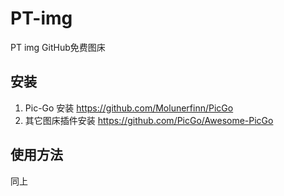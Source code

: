 # PT-img
PT img  GitHub免费图床

## 安装
1. Pic-Go 安装 https://github.com/Molunerfinn/PicGo
2. 其它图床插件安装 https://github.com/PicGo/Awesome-PicGo
## 使用方法
同上
